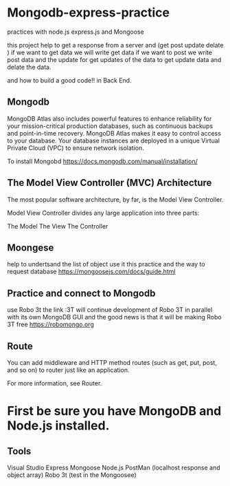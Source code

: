 # Mongodb-express-practice
practices with node.js express.js and Mongoose 

this project help to get a response from a server and (get post update delate )
if we want to get data we will write get data 
if we want to post we write post data 
and the update for get updates of the data 
to get update data
and delate the data.

and how to build a good code!! in Back End.

## Mongodb
MongoDB Atlas also includes powerful features to enhance reliability for your mission-critical production databases, such as continuous backups and point-in-time recovery.
MongoDB Atlas makes it easy to control access to your database. Your database instances are deployed in a unique Virtual Private Cloud (VPC) to ensure network isolation.

To install Mongobd
https://docs.mongodb.com/manual/installation/

## The Model View Controller (MVC) Architecture
The most popular software architecture, by far, is the Model View Controller.

Model View Controller divides any large application into three parts:

The Model
The View
The Controller

## Moongese
help to undertsand the list of object use it this practice and the way to request database
https://mongoosejs.com/docs/guide.html

## Practice and connect to Mongodb
use Robo 3t the link :3T will continue development of Robo 3T in parallel with its own MongoDB GUI and the good news is that it will be making Robo 3T free
https://robomongo.org

## Route
You can add middleware and HTTP method routes (such as get, put, post, and so on) to router just like an application.

For more information, see Router.

# First be sure you have MongoDB and Node.js installed.

## Tools
Visual Studio
Express
Mongoose
Node.js
PostMan (localhost response and object array)
Robo 3t (test in the Mongoosee)

